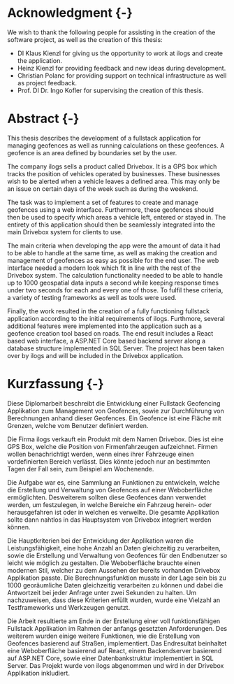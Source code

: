 # Acknowledgment {-}
We wish to thank the following people for assisting in the creation of the software project, as well as the creation of this thesis:

- DI Klaus Kienzl for giving us the opportunity to work at ilogs and create the application.
- Heinz Kienzl for providing feedback and new ideas during development.
- Christian Polanc for providing support on technical infrastructure as well as project feedback.
- Prof. DI Dr. Ingo Kofler for supervising the creation of this thesis.


# Abstract {-}
This thesis describes the development of a fullstack application for managing geofences as well as running calculations on these geofences. A geofence is an area defined by boundaries set by the user.

The company ilogs sells a product called Drivebox. It is a GPS box which tracks the position of vehicles operated by businesses. These businesses wish to be alerted when a vehicle leaves a defined area. This may only be an issue on certain days of the week such as during the weekend.

The task was to implement a set of features to create and manage geofences using a web interface. Furthermore, these geofences should then be used to specify which areas a vehicle left, entered or stayed in. The entirety of this application should then be seamlessly integrated into the main Drivebox system for clients to use.

The main criteria when developing the app were the amount of data it had to be able to handle at the same time, as well as making the creation and management of geofences as easy as possible for the end user. The web interface needed a modern look which fit in line with the rest of the Drivebox system. The calculation functionality needed to be able to handle up to 1000 geospatial data inputs a second while keeping response times under two seconds for each and every one of those. To fulfil these criteria, a variety of testing frameworks as well as tools were used.

Finally, the work resulted in the creation of a fully functioning fullstack application according to the initial requirements of ilogs. Furthmore, several additional features were implemented into the application such as a geofence creation tool based on roads. The end result includes a React based web interface, a ASP.NET Core based backend server along a database structure implemented in SQL Server. The project has been taken over by ilogs and will be included in the Drivebox application.

# Kurzfassung {-}
Diese Diplomarbeit beschreibt die Entwicklung einer Fullstack Geofencing Applikation zum Management von Geofences, sowie zur Durchführung von Berechnungen anhand dieser Geofences. Ein Geofence ist eine Fläche mit Grenzen, welche vom Benutzer definiert werden.

Die Firma ilogs verkauft ein Produkt mit dem Namen Drivebox. Dies ist eine GPS Box, welche die Position von Firmenfahrzeugen aufzeichnet. Firmen wollen benachrichtigt werden, wenn eines ihrer Fahrzeuge einen vordefinierten Bereich verlässt. Dies könnte jedoch nur an bestimmten Tagen der Fall sein, zum Beispiel am Wochenende.

Die Aufgabe war es, eine Sammlung an Funktionen zu entwickeln, welche die Erstellung und Verwaltung von Geofences auf einer Weboberfläche ermöglichten. Desweiterem sollten diese Geofences dann verwendet werden, um festzulegen, in welche Bereiche ein Fahrzeug herein- oder herausgefahren ist oder in welchen es verweilte. Die gesamte Applikation sollte dann nahtlos in das Hauptsystem von Drivebox integriert werden können.

Die Hauptkriterien bei der Entwicklung der Applikation waren die Leistungsfähigkeit, eine hohe Anzahl an Daten gleichzeitig zu verarbeiten, sowie die Erstellung und Verwaltung von Geofences für den Endbenutzer so leicht wie möglich zu gestalten. Die Weboberfläche brauchte einen modernen Stil, welcher zu dem Aussehen der bereits vorhanden Drivebox Applikation passte. Die Berechnungsfunktion musste in der Lage sein bis zu 1000 georäumliche Daten gleichzeitig verarbeiten zu können und dabei die Antwortzeit bei jeder Anfrage unter zwei Sekunden zu halten. Um nachzuweisen, dass diese Kriterien erfüllt wurden, wurde eine Vielzahl an Testframeworks und Werkzeugen genutzt.

Die Arbeit resultierte am Ende in der Erstellung einer voll funktionsfähigen Fullstack Applikation im Rahmen der anfangs gesetzten Anforderungen. Des weiterem wurden einige weitere Funktionen, wie die Erstellung von Geofences basierend auf Straßen, implementiert. Das Endresultat beinhaltet eine Weboberfläche basierend auf React, einem Backendserver basierend auf ASP.NET Core, sowie einer Datenbankstruktur implementiert in SQL Server. Das Projekt wurde von ilogs abgenommen und wird in der Drivebox Applikation inkludiert.